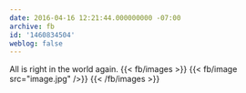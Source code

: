 ```yaml
---
date: 2016-04-16 12:21:44.000000000 -07:00
archive: fb
id: '1460834504'
weblog: false
---
```


All is right in the world again.
{{< fb/images >}}
{{< fb/image src="image.jpg" />}}
{{< /fb/images >}}
